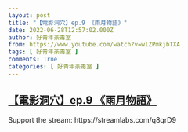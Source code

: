 ```yaml
---
layout: post
title: "【電影洞穴】ep.9 《雨月物語》"
date: 2022-06-28T12:57:02.000Z
author: 好青年荼毒室
from: https://www.youtube.com/watch?v=wlZPmkjbTXA
tags: [ 好青年荼毒室 ]
comments: True
categories: [ 好青年荼毒室 ]
---
```

<!--1656421022000-->
[【電影洞穴】ep.9 《雨月物語》](https://www.youtube.com/watch?v=wlZPmkjbTXA)
------

<div>
Support the stream: https://streamlabs.com/q8qrD9
</div>
